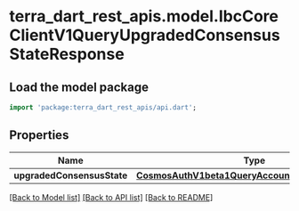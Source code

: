 # terra_dart_rest_apis.model.IbcCoreClientV1QueryUpgradedConsensusStateResponse

## Load the model package
```dart
import 'package:terra_dart_rest_apis/api.dart';
```

## Properties
Name | Type | Description | Notes
------------ | ------------- | ------------- | -------------
**upgradedConsensusState** | [**CosmosAuthV1beta1QueryAccountResponseAccount**](CosmosAuthV1beta1QueryAccountResponseAccount.md) |  | [optional] 

[[Back to Model list]](../README.md#documentation-for-models) [[Back to API list]](../README.md#documentation-for-api-endpoints) [[Back to README]](../README.md)


